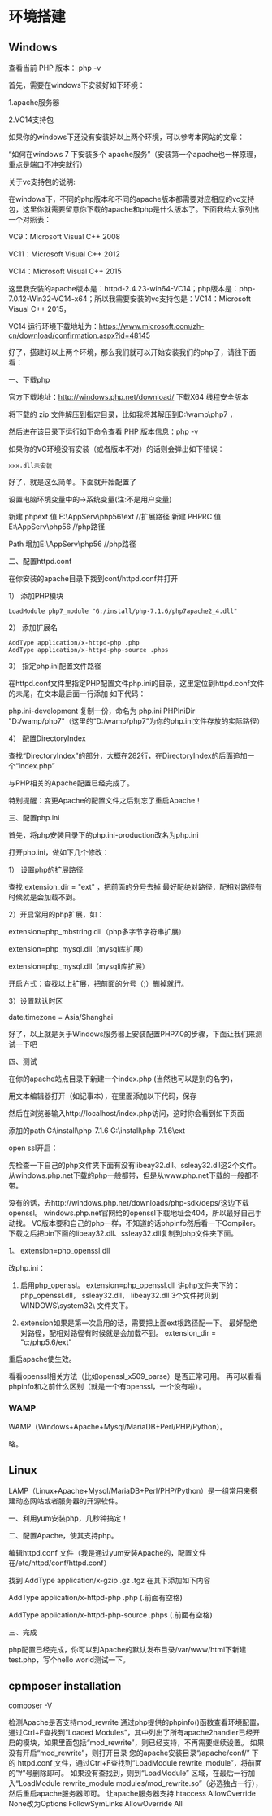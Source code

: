 # 环境搭建

## Windows

查看当前 PHP 版本：
php -v


首先，需要在windows下安装好如下环境：

1.apache服务器

2.VC14支持包

如果你的windows下还没有安装好以上两个环境，可以参考本网站的文章：

“如何在windows 7 下安装多个 apache服务”（安装第一个apache也一样原理，重点是端口不冲突就行）

关于vc支持包的说明:

在windows下，不同的php版本和不同的apache版本都需要对应相应的vc支持包，这里你就需要留意你下载的apache和php是什么版本了。下面我给大家列出一个对照表：

VC9：Microsoft Visual C++ 2008

VC11：Microsoft Visual C++ 2012

VC14：Microsoft Visual C++ 2015

这里我安装的apache版本是：httpd-2.4.23-win64-VC14；php版本是：php-7.0.12-Win32-VC14-x64；所以我需要安装的vc支持包是：VC14：Microsoft Visual C++ 2015，

VC14 运行环境下载地址为：https://www.microsoft.com/zh-cn/download/confirmation.aspx?id=48145

好了，搭建好以上两个环境，那么我们就可以开始安装我们的php了，请往下面看：

一、下载php

官方下载地址：http://windows.php.net/download/
下载X64 线程安全版本

将下载的 zip 文件解压到指定目录，比如我将其解压到D:\wamp\php7 ，

然后进在该目录下运行如下命令查看 PHP 版本信息：php -v


如果你的VC环境没有安装（或者版本不对）的话则会弹出如下错误：

```
xxx.dll未安装
```

好了，就是这么简单。下面就开始配置了




设置电脑环境变量中的->系统变量(注:不是用户变量)

新建 phpext   值 E:\AppServ\php56\ext      //扩展路径
新建 PHPRC  值 E:\AppServ\php56         //php路径

Path 增加E:\AppServ\php56         //php路径



二、配置httpd.conf

在你安装的apache目录下找到conf/httpd.conf并打开

1） 添加PHP模块

```
LoadModule php7_module "G:/install/php-7.1.6/php7apache2_4.dll"
```

2） 添加扩展名

```
AddType application/x-httpd-php .php
AddType application/x-httpd-php-source .phps
```

3） 指定php.ini配置文件路径

在httpd.conf文件里指定PHP配置文件php.ini的目录，这里定位到httpd.conf文件的未尾，在文本最后面一行添加 如下代码：

php.ini-development 复制一份，命名为 php.ini
PHPIniDir "D:/wamp/php7"（这里的“D:/wamp/php7”为你的php.ini文件存放的实际路径）


4） 配置DirectoryIndex

查找“DirectoryIndex”的部分，大概在282行，在DirectoryIndex的后面追加一个“index.php”



与PHP相关的Apache配置已经完成了。

特别提醒：变更Apache的配置文件之后别忘了重启Apache！

三、配置php.ini

首先，将php安装目录下的php.ini-production改名为php.ini

打开php.ini，做如下几个修改：

1） 设置php的扩展路径

查找 extension_dir = "ext" ，把前面的分号去掉
最好配绝对路径，配相对路径有时候就是会加载不到。

2）开启常用的php扩展，如：

extension=php_mbstring.dll（php多字节字符串扩展）

extension=php_mysql.dll（mysql库扩展）

extension=php_mysql.dll（mysqli库扩展）

开启方式：查找以上扩展，把前面的分号（;）删掉就行。

3）设置默认时区

date.timezone = Asia/Shanghai

好了，以上就是关于Windows服务器上安装配置PHP7.0的步骤，下面让我们来测试一下吧

四、测试

在你的apache站点目录下新建一个index.php (当然也可以是别的名字)，

用文本编辑器打开（如记事本），在里面添加以下代码，保存

<?php

phpinfo();

?>

然后在浏览器输入http://localhost/index.php访问，这时你会看到如下页面

添加的path
G:\install\php-7.1.6
G:\install\php-7.1.6\ext



open ssl开启：

先检查一下自己的php文件夹下面有没有libeay32.dll、ssleay32.dll这2个文件。
从windows.php.net下载的php一般都带，但是从www.php.net下载的一般都不带。




没有的话，去http://windows.php.net/downloads/php-sdk/deps/这边下载openssl。
windows.php.net官网给的openssl下载地址会404，所以最好自己手动找。
VC版本要和自己的php一样，不知道的话phpinfo然后看一下Compiler。
下载之后把bin下面的libeay32.dll、ssleay32.dll复制到php文件夹下面。

1。
extension=php_openssl.dll

改php.ini：
1) 启用php_openssl。
extension=php_openssl.dll
 讲php文件夹下的： php_openssl.dll， ssleay32.dll， libeay32.dll 3个文件拷贝到 WINDOWS\system32\  文件夹下。

2) extension如果是第一次启用的话，需要把上面ext根路径配一下。
最好配绝对路径，配相对路径有时候就是会加载不到。
extension_dir = "c:/php5.6/ext"




重启apache使生效。


看看openssl相关方法（比如openssl_x509_parse）是否正常可用。
再可以看看phpinfo和之前什么区别（就是一个有openssl，一个没有啦）。



### WAMP
 
WAMP（Windows+Apache+Mysql/MariaDB+Perl/PHP/Python）。
 
略。

## Linux

LAMP（Linux+Apache+Mysql/MariaDB+Perl/PHP/Python）是一组常用来搭建动态网站或者服务器的开源软件。
 
一、利用yum安装php，几秒钟搞定！
 
二、配置Apache，使其支持php。
 
编辑httpd.conf 文件（我是通过yum安装Apache的，配置文件在/etc/httpd/conf/httpd.conf）
 
找到 AddType application/x-gzip .gz .tgz 在其下添加如下内容
 
AddType application/x-httpd-php .php      (.前面有空格)
 
AddType application/x-httpd-php-source .phps        (.前面有空格)
 
三、完成
 
php配置已经完成，你可以到Apache的默认发布目录/var/www/html下新建test.php，写个hello world测试一下。
 

## cpmposer installation

composer -V





检测Apache是否支持mod_rewrite
通过php提供的phpinfo()函数查看环境配置，通过Ctrl+F查找到“Loaded Modules”，其中列出了所有apache2handler已经开启的模块，如果里面包括“mod_rewrite”，则已经支持，不再需要继续设置。 如果没有开启“mod_rewrite”，则打开目录 您的apache安装目录“/apache/conf/” 下的 httpd.conf 文件，通过Ctrl+F查找到“LoadModule rewrite_module”，将前面的”#”号删除即可。
如果没有查找到，则到“LoadModule” 区域，在最后一行加入“LoadModule rewrite_module modules/mod_rewrite.so”（必选独占一行），然后重启apache服务器即可。 让apache服务器支持.htaccess
AllowOverride None改为Options FollowSymLinks
AllowOverride All

